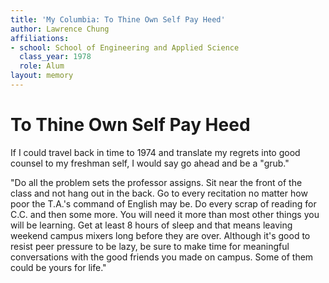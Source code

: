 ```yaml
---
title: 'My Columbia: To Thine Own Self Pay Heed'
author: Lawrence Chung
affiliations:
- school: School of Engineering and Applied Science
  class_year: 1978
  role: Alum
layout: memory
---
```


# To Thine Own Self Pay Heed

If I could travel back in time to 1974 and translate my regrets into good counsel to my freshman self,  I would say go ahead and be a "grub."

"Do all the problem sets the professor assigns.  Sit near the front of the class and not hang out in the back. Go to every recitation no matter how poor the T.A.'s command of English may be. Do every scrap of reading for C.C. and then some more. You will need it more than most other things you will be learning. Get at least 8 hours of sleep and that means leaving weekend campus mixers long before they are over. Although it's good to resist peer pressure to be lazy, be sure to make time for meaningful conversations with the good friends you made on campus.  Some of them could be yours for life."
